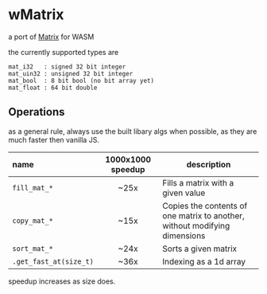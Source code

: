 # wMatrix
a port of [Matrix](https://github.com/EntireTwix/Matrix) for WASM

the currently supported types are 
```
mat_i32   : signed 32 bit integer
mat_uin32 : unsigned 32 bit integer
mat_bool  : 8 bit bool (no bit array yet)
mat_float : 64 bit double
```

## Operations
as a general rule, always use the built libary algs when possible, as they are much faster then vanilla JS.

| name                   | 1000x1000 speedup | description                                                                |
| :--------------------- | :---------------: | -------------------------------------------------------------------------- |
| `fill_mat_*`           |       ~25x        | Fills a matrix with a given value                                          |
| `copy_mat_*`           |       ~15x        | Copies the contents of one matrix to another, without modifying dimensions |
| `sort_mat_*`           |       ~24x        | Sorts a given matrix                                                       |
| `.get_fast_at(size_t)` |       ~36x        | Indexing as a 1d array                                                     |

speedup increases as size does.
